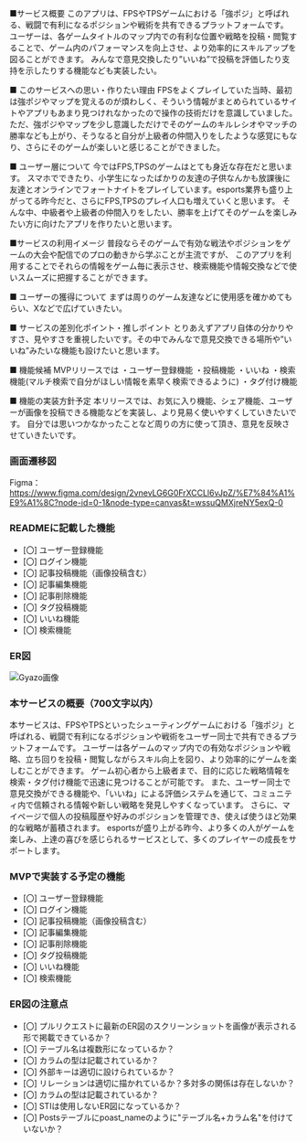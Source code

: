 ■サービス概要
このアプリは、FPSやTPSゲームにおける「強ポジ」と呼ばれる、戦闘で有利になるポジションや戦術を共有できるプラットフォームです。
ユーザーは、各ゲームタイトルのマップ内での有利な位置や戦略を投稿・閲覧することで、ゲーム内のパフォーマンスを向上させ、より効率的にスキルアップを図ることができます。
みんなで意見交換したり”いいね”で投稿を評価したり支持を示したりする機能なども実装したい。

■ このサービスへの思い・作りたい理由
FPSをよくプレイしていた当時、最初は強ポジやマップを覚えるのが煩わしく、そういう情報がまとめられているサイトやアプリもあまり見つけれなかったので操作の技術だけを意識していました。
ただ、強ポジやマップを少し意識しただけでそのゲームのキルレシオやマッチの勝率なども上がり、そうなると自分が上級者の仲間入りをしたような感覚にもなり、さらにそのゲームが楽しいと感じることができました。

■ ユーザー層について
今ではFPS,TPSのゲームはとても身近な存在だと思います。
スマホでできたり、小学生になったばかりの友達の子供なんかも放課後に友達とオンラインでフォートナイトをプレイしています。esports業界も盛り上がってる昨今だと、さらにFPS,TPSのプレイ人口も増えていくと思います。
そんな中、中級者や上級者の仲間入りをしたい、勝率を上げてそのゲームを楽しみたい方に向けたアプリを作りたいと思います。

■サービスの利用イメージ
普段ならそのゲームで有効な戦法やポジションをゲームの大会や配信でのプロの動きから学ぶことが主流ですが、
このアプリを利用することでそれらの情報をゲーム毎に表示させ、検索機能や情報交換などで使いスムーズに把握することができます。

■ ユーザーの獲得について
まずは周りのゲーム友達などに使用感を確かめてもらい、Xなどで広げていきたい。

■ サービスの差別化ポイント・推しポイント
とりあえずアプリ自体の分かりやすさ、見やすさを重視したいです。その中でみんなで意見交換できる場所や”いいね”みたいな機能も設けたいと思います。

■ 機能候補
MVPリリースでは
・ユーザー登録機能
・投稿機能
・いいね
・検索機能(マルチ検索で自分がほしい情報を素早く検索できるように)
・タグ付け機能

■ 機能の実装方針予定
本リリースでは、お気に入り機能、シェア機能、ユーザーが画像を投稿できる機能などを実装し、より見易く使いやすくしていきたいです。
自分では思いつかなかったことなど周りの方に使って頂き、意見を反映させていきたいです。


### 画面遷移図
Figma：https://www.figma.com/design/2vnevLG6G0FrXCCLl6vJpZ/%E7%84%A1%E9%A1%8C?node-id=0-1&node-type=canvas&t=wssuQMXjreNY5exQ-0

### READMEに記載した機能
- [〇] ユーザー登録機能
- [〇] ログイン機能
- [〇] 記事投稿機能（画像投稿含む）
- [〇] 記事編集機能
- [〇] 記事削除機能
- [〇] タグ投稿機能
- [〇] いいね機能
- [〇] 検索機能

### ER図
<img src="https://gyazo.com/775e4857c1f0ec8388af0e4cd22b7379/raw" alt="Gyazo画像" />


### 本サービスの概要（700文字以内）
本サービスは、FPSやTPSといったシューティングゲームにおける「強ポジ」と呼ばれる、戦闘で有利になるポジションや戦術をユーザー同士で共有できるプラットフォームです。
ユーザーは各ゲームのマップ内での有効なポジションや戦略、立ち回りを投稿・閲覧しながらスキル向上を図り、より効率的にゲームを楽しむことができます。
ゲーム初心者から上級者まで、目的に応じた戦略情報を検索・タグ付け機能で迅速に見つけることが可能です。
また、ユーザー同士で意見交換ができる機能や、「いいね」による評価システムを通じて、コミュニティ内で信頼される情報や新しい戦略を発見しやすくなっています。
さらに、マイページで個人の投稿履歴や好みのポジションを管理でき、使えば使うほど効果的な戦略が蓄積されます。
esportsが盛り上がる昨今、より多くの人がゲームを楽しみ、上達の喜びを感じられるサービスとして、多くのプレイヤーの成長をサポートします。

### MVPで実装する予定の機能
- [〇] ユーザー登録機能
- [〇] ログイン機能
- [〇] 記事投稿機能（画像投稿含む）
- [〇] 記事編集機能
- [〇] 記事削除機能
- [〇] タグ投稿機能
- [〇] いいね機能
- [〇] 検索機能

### ER図の注意点
- [〇] プルリクエストに最新のER図のスクリーンショットを画像が表示される形で掲載できているか？
- [〇] テーブル名は複数形になっているか？
- [〇] カラムの型は記載されているか？
- [〇] 外部キーは適切に設けられているか？
- [〇] リレーションは適切に描かれているか？多対多の関係は存在しないか？
- [〇] カラムの型は記載されているか？
- [〇] STIは使用しないER図になっているか？
- [〇] Postsテーブルにpoast_nameのように"テーブル名+カラム名"を付けていないか？
